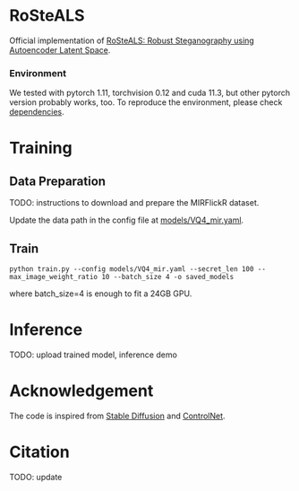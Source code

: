 # RoSteALS

Official implementation of [RoSteALS: Robust Steganography using Autoencoder Latent Space]().

### Environment

We tested with pytorch 1.11, torchvision 0.12 and cuda 11.3, but other pytorch version probably works, too. To reproduce the environment, please check [dependencies](dependencies).

# Training
## Data Preparation
TODO: instructions to download and prepare the MIRFlickR dataset.

Update the data path in the config file at [models/VQ4_mir.yaml](models/VQ4_mir.yaml).

## Train
```
python train.py --config models/VQ4_mir.yaml --secret_len 100 --max_image_weight_ratio 10 --batch_size 4 -o saved_models

```
where batch_size=4 is enough to fit a 24GB GPU.

# Inference
TODO: upload trained model, inference demo

# Acknowledgement
The code is inspired from [Stable Diffusion](https://github.com/CompVis/stable-diffusion) and [ControlNet](https://github.com/lllyasviel/ControlNet). 


# Citation
TODO: update
